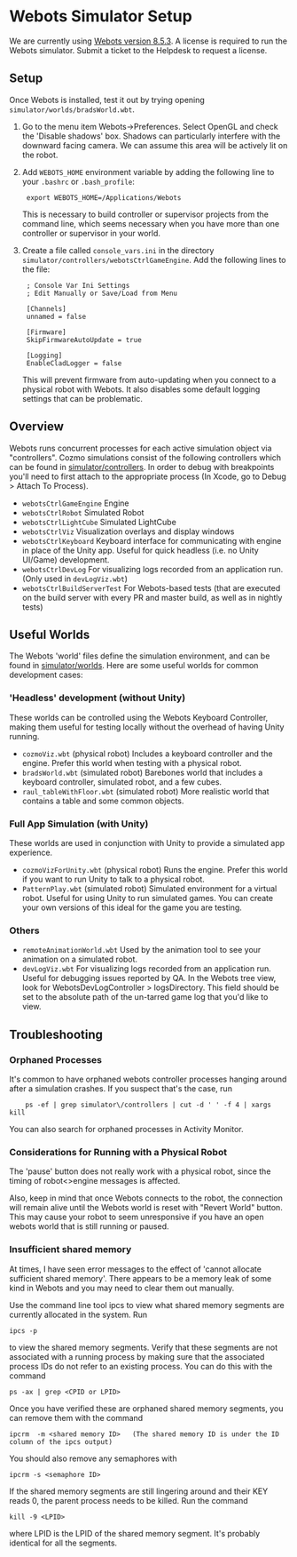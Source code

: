 # Webots Simulator Setup

We are currently using [Webots version 8.5.3](https://www.cyberbotics.com/archive/mac/webots-8.5.3.dmg). A license is required to run the Webots simulator. Submit a ticket to the Helpdesk to request a license. 

## Setup

Once Webots is installed, test it out by trying opening `simulator/worlds/bradsWorld.wbt`.

1. Go to the menu item Webots->Preferences. Select OpenGL and check the 'Disable shadows' box. Shadows can particularly interfere with the downward facing camera. We can assume this area will be actively lit on the robot.

1. Add `WEBOTS_HOME` environment variable by adding the following line to your `.bashrc` or `.bash_profile`:

        export WEBOTS_HOME=/Applications/Webots

    This is necessary to build controller or supervisor projects from the command line, which seems necessary when you have more than one controller or supervisor in your world.

1. Create a file called `console_vars.ini` in the directory `simulator/controllers/webotsCtrlGameEngine`. Add the following lines to the file:

        ; Console Var Ini Settings
        ; Edit Manually or Save/Load from Menu
        
        [Channels]
        unnamed = false
        
        [Firmware]
        SkipFirmwareAutoUpdate = true
        
        [Logging]
        EnableCladLogger = false

    This will prevent firmware from auto-updating when you connect to a physical robot with Webots. It also disables some default logging settings that can be problematic.

## Overview

Webots runs concurrent processes for each active simulation object via "controllers". Cozmo simulations consist of the following controllers which can be found in [simulator/controllers](./controllers). In order to debug with breakpoints you'll need to first attach to the appropriate process (In Xcode, go to Debug > Attach To Process).

* `webotsCtrlGameEngine` Engine
* `webotsCtrlRobot` Simulated Robot
* `webotsCtrlLightCube` Simulated LightCube
* `webotsCtrlViz` Visualization overlays and display windows
* `webotsCtrlKeyboard` Keyboard interface for communicating with engine in place of the Unity app. Useful for quick headless (i.e. no Unity UI/Game) development.
* `webotsCtrlDevLog` For visualizing logs recorded from an application run. (Only used in `devLogViz.wbt`)
* `webotsCtrlBuildServerTest` For Webots-based tests (that are executed on the build server with every PR and master build, as well as in nightly tests)

## Useful Worlds

The Webots 'world' files define the simulation environment, and can be found in [simulator/worlds](worlds). Here are some useful worlds for common development cases:

### 'Headless' development (without Unity)

These worlds can be controlled using the Webots Keyboard Controller, making them useful for testing locally without the overhead of having Unity running.

* `cozmoViz.wbt` (physical robot) Includes a keyboard controller and the engine. Prefer this world when testing with a physical robot.
* `bradsWorld.wbt` (simulated robot) Barebones world that includes a keyboard controller, simulated robot, and a few cubes.
* `raul_tableWithFloor.wbt` (simulated robot) More realistic world that contains a table and some common objects.

### Full App Simulation (with Unity)

These worlds are used in conjunction with Unity to provide a simulated app experience.

* `cozmoVizForUnity.wbt` (physical robot) Runs the engine. Prefer this world if you want to run Unity to talk to a physical robot.
* `PatternPlay.wbt` (simulated robot) Simulated environment for a virtual robot. Useful for using Unity to run simulated games. You can create your own versions of this ideal for the game you are testing.

### Others

* `remoteAnimationWorld.wbt` Used by the animation tool to see your animation on a simulated robot.
* `devLogViz.wbt` For visualizing logs recorded from an application run. Useful for debugging issues reported by QA. In the Webots tree view, look for WebotsDevLogController > logsDirectory. This field should be set to the absolute path of the un-tarred game log that you'd like to view.

## Troubleshooting

### Orphaned Processes

It's common to have orphaned webots controller processes hanging around after a simulation crashes. If you suspect that's the case, run

        ps -ef | grep simulator\/controllers | cut -d ' ' -f 4 | xargs kill
 
You can also search for orphaned processes in Activity Monitor.

### Considerations for Running with a Physical Robot

The 'pause' button does not really work with a physical robot, since the timing of robot<>engine messages is affected.

Also, keep in mind that once Webots connects to the robot, the connection will remain alive until the Webots world is reset with "Revert World" button. This may cause your robot to seem unresponsive if you have an open webots world that is still running or paused.

### Insufficient shared memory

At times, I have seen error messages to the effect of 'cannot allocate sufficient shared memory'.  There appears to be a memory leak of some kind in Webots and you may need to clear them out manually.

Use the command line tool ipcs to view what shared memory segments are currently allocated in the system. Run

    ipcs -p

to view the shared memory segments. Verify that these segments are not associated with a running process by making sure that the associated process IDs do not refer to an existing  process. You can do this with the command

    ps -ax | grep <CPID or LPID>

Once you have verified these are orphaned shared memory segments, you can remove them with the command 

    ipcrm  -m <shared memory ID>   (The shared memory ID is under the ID column of the ipcs output)


You should also remove any semaphores with

    ipcrm -s <semaphore ID>

If the shared memory segments are still lingering around and their KEY reads 0, the parent process needs to be killed. Run the command

    kill -9 <LPID>

where LPID is the LPID of the shared memory segment. It's probably identical for all the segments.
